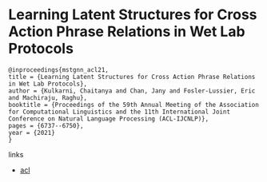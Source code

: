 # Learning Latent Structures for Cross Action Phrase Relations in Wet Lab Protocols

```
@inproceedings{mstgnn_acl21,
title = {Learning Latent Structures for Cross Action Phrase Relations in Wet Lab Protocols},
author = {Kulkarni, Chaitanya and Chan, Jany and Fosler-Lussier, Eric and Machiraju, Raghu},
booktitle = {Proceedings of the 59th Annual Meeting of the Association for Computational Linguistics and the 11th International Joint Conference on Natural Language Processing (ACL-IJCNLP)},
pages = {6737--6750},
year = {2021}
}
```

links
- [acl](https://aclanthology.org/2021.acl-long.525)
